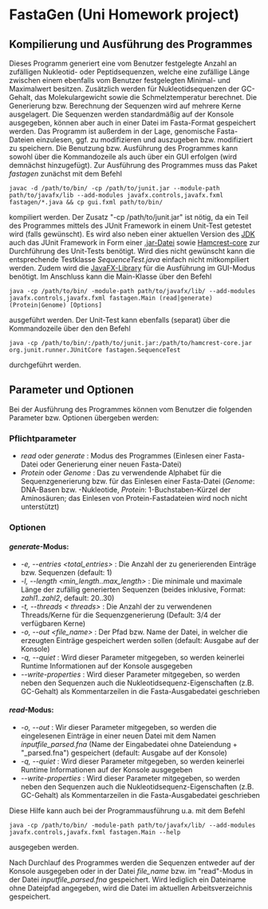 # FastaGen (Uni Homework project)

## Kompilierung und Ausführung des Programmes

Dieses Programm generiert eine vom Benutzer festgelegte Anzahl an zufälligen Nukleotid- oder Peptidsequenzen, welche eine zufällige Länge zwischen einem ebenfalls vom Benutzer festgelegten Minimal- und Maximalwert besitzen. Zusätzlich werden für Nukleotidsequenzen der GC-Gehalt, das Molekulargewicht sowie die Schmelztemperatur berechnet. Die Generierung bzw. Berechnung der Sequenzen wird auf mehrere Kerne ausgelagert. Die Sequenzen werden standardmäßig auf der Konsole ausgegeben, können aber auch in einer Datei im Fasta-Format gespeichert werden. Das Programm ist außerdem in der Lage, genomische Fasta-Dateien einzulesen, ggf. zu modifizieren und auszugeben bzw. modifiziert zu speichern. Die Benutzung bzw. Ausführung des Programmes kann sowohl über die Kommandozeile als auch über ein GUI erfolgen (wird demnächst hinzugefügt). Zur Ausführung des Programmes muss das Paket *fastagen* zunächst mit dem Befehl
```
javac -d /path/to/bin/ -cp /path/to/junit.jar --module-path path/to/javafx/lib --add-modules javafx.controls,javafx.fxml fastagen/*.java && cp gui.fxml path/to/bin/
```
kompiliert werden. Der Zusatz "-cp /path/to/junit.jar" ist nötig, da ein Teil des Programmes mittels des JUnit Framework in einem Unit-Test getestet wird (falls gewünscht). Es wird also neben einer aktuellen Version des [JDK](https://www.oracle.com/java/technologies/downloads/) auch das JUnit Framework in Form einer [.jar-Datei](https://search.maven.org/remotecontent?filepath=junit/junit/4.13.2/junit-4.13.2.jar) sowie [Hamcrest-core](https://search.maven.org/remotecontent?filepath=org/hamcrest/hamcrest-core/1.3/hamcrest-core-1.3.jar) zur Durchführung des Unit-Tests benötigt. Wird dies nicht gewünscht kann die entsprechende Testklasse *SequenceTest.java* einfach nicht mitkompiliert werden. Zudem wird die [JavaFX-Library](https://gluonhq.com/products/javafx/) für die Ausführung im GUI-Modus benötigt. Im Anschluss kann die Main-Klasse über den Befehl
```
java -cp /path/to/bin/ -module-path path/to/javafx/lib/ --add-modules javafx.controls,javafx.fxml fastagen.Main (read|generate) (Protein|Genome) [Options]
```
ausgeführt werden. Der Unit-Test kann ebenfalls (separat) über die Kommandozeile über den den Befehl
```
java -cp /path/to/bin/:/path/to/junit.jar:/path/to/hamcrest-core.jar org.junit.runner.JUnitCore fastagen.SequenceTest
```
durchgeführt werden.

## Parameter und Optionen

Bei der Ausführung des Programmes können vom Benutzer die folgenden Parameter bzw. Optionen übergeben werden:

### Pflichtparameter

* *read* oder *generate* : Modus des Programmes (Einlesen einer Fasta-Datei oder Generierung einer neuen Fasta-Datei)
* *Protein* oder *Genome* : Das zu verwendende Alphabet für die Sequenzgenerierung bzw. für das Einlesen einer Fasta-Datei (*Genome*: DNA-Basen bzw. -Nukleotide, *Protein*: 1-Buchstaben-Kürzel der Aminosäuren; das Einlesen von Protein-Fastadateien wird noch nicht unterstützt)

### Optionen

#### *generate*-Modus:

* *-e, --entries \<total_entries\>* : Die Anzahl der zu generierenden Einträge bzw. Sequenzen (default: 1)
* *-l, --length \<min_length..max_length\>* : Die minimale und maximale Länge der zufällig generierten Sequenzen (beides inklusive, Format: *zahl1..zahl2*, default: 20..30)
* *-t, --threads < threads>* : Die Anzahl der zu verwendenen Threads/Kerne für die Sequenzgenerierung (Default: 3/4 der verfügbaren Kerne)
* *-o, --out \<file_name\>* : Der Pfad bzw. Name der Datei, in welcher die erzeugten Einträge gespeichert werden sollen (default: Ausgabe auf der Konsole)
* *-q, --quiet* : Wird dieser Parameter mitgegeben, so werden keinerlei Runtime Informationen auf der Konsole ausgegeben
* *--write-properties* : Wird dieser Parameter mitgegeben, so werden neben den Sequenzen auch die Nukleotidsequenz-Eigenschaften (z.B. GC-Gehalt) als Kommentarzeilen in die Fasta-Ausgabedatei geschrieben

#### *read*-Modus:

* *-o, --out* : Wir dieser Parameter mitgegeben, so werden die eingelesenen Einträge in einer neuen Datei mit dem Namen *inputfile_parsed.fna* (Name der Eingabedatei ohne Dateiendung + "_parsed.fna") gespeichert (default: Ausgabe auf der Konsole)
* *-q, --quiet* : Wird dieser Parameter mitgegeben, so werden keinerlei Runtime Informationen auf der Konsole ausgegeben
* *--write-properties* : Wird dieser Parameter mitgegeben, so werden neben den Sequenzen auch die Nukleotidsequenz-Eigenschaften (z.B. GC-Gehalt) als Kommentarzeilen in die Fasta-Ausgabedatei geschrieben

Diese Hilfe kann auch bei der Programmausführung u.a. mit dem Befehl
```
java -cp /path/to/bin/ -module-path path/to/javafx/lib/ --add-modules javafx.controls,javafx.fxml fastagen.Main --help
```
ausgegeben werden.

Nach Durchlauf des Programmes werden die Sequenzen entweder auf der Konsole ausgegeben oder in der Datei *file_name* bzw. im "read"-Modus in der Datei *inputfile_parsed.fna* gespeichert. Wird lediglich ein Dateiname ohne Dateipfad angegeben, wird die Datei im aktuellen Arbeitsverzeichnis gespeichert.





